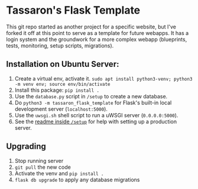 # Tassaron's Flask Template
This git repo started as another project for a specific website, but I've forked it off at this point to serve as a template for future webapps. It has a login system and the groundwork for a more complex webapp (blueprints, tests, monitoring, setup scripts, migrations).


## Installation on Ubuntu Server:
1. Create a virtual env, activate it.
  `sudo apt install python3-venv; python3 -m venv env; source env/bin/activate`
1. Install this package: `pip install .`
1. Use the `database.py` script in `/setup` to create a new database.
1. Do `python3 -m tassaron_flask_template` for Flask's built-in local development server (`localhost:5000`).
1. Use the `uwsgi.sh` shell script to run a uWSGI server (`0.0.0.0:5000`).
1. See the [readme inside `/setup`](setup/README.md) for help with setting up a production server.


## Upgrading
1. Stop running server
1. `git pull` the new code
1. Activate the venv and `pip install .`
1. `flask db upgrade` to apply any database migrations
